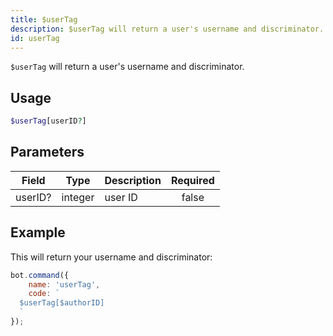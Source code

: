 ```yaml
---
title: $userTag
description: $userTag will return a user's username and discriminator.
id: userTag
---
```


`$userTag` will return a user's username and discriminator.

## Usage

```php
$userTag[userID?]
```

## Parameters

| Field   | Type    | Description | Required |
|---------|---------|-------------|:--------:|
| userID? | integer | user ID     |  false   |

## Example

This will return your username and discriminator:

```javascript
bot.command({
    name: 'userTag',
    code: `
  $userTag[$authorID]
  `
});
```
